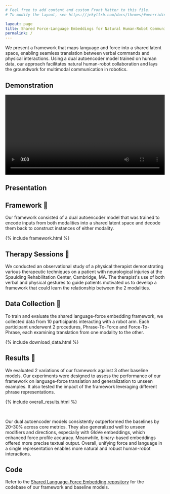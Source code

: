 ```yaml
---
# Feel free to add content and custom Front Matter to this file.
# To modify the layout, see https://jekyllrb.com/docs/themes/#overriding-theme-defaults

layout: page
title: Shared Force-Language Embeddings for Natural Human-Robot Communication
permalink: /
---
```


<style>
/* Ensure links inside .section-title maintain their color and only show an underline on hover */
.section-title a {
    text-decoration: none;  /* No underline by default */
    color: inherit; /* Keep text color the same */
}

.section-title a:hover {
    text-decoration: underline; /* Underline only on hover */
}
</style>

We present a framework that maps language and force into a shared latent space, enabling seamless translation between verbal commands and physical interactions. Using a dual autoencoder model trained on human data, our approach facilitates natural human-robot collaboration and lays the groundwork for multimodal communication in robotics.

## Demonstration

<video class="video-js" style="display:block;width:100%;" autoplay controls preload="auto">
    <source src="/assets/videos/demo.webm" type="video/webm">
</video>

## Presentation

<h2 class="section-title"><a href="/framework/">Framework 🔗</a></h2>

Our framework consisted of a dual autoencoder model that was trained to encode inputs from both modalities into a shared latent space and decode them back to construct instances of either modality.

{% include framework.html %}

<h2 class="section-title"><a href="/therapy-sessions/">Therapy Sessions 🔗</a></h2>

We conducted an observational study of a physical therapist demonstrating various therapeutic techniques on a patient with neurological injuries at the Spaulding Rehabilitation Center, Cambridge, MA. The therapist's use of both verbal and physical gestures to guide patients motivated us to develop a framework that could learn the relationship between the 2 modalities.

<h2 class="section-title"><a href="/data-collection/">Data Collection 🔗</a></h2>

To train and evaluate the shared language-force embedding framework, we collected data from 10 participants interacting with a robot arm. Each participant underwent 2 procedures, Phrase-To-Force and Force-To-Phrase, each examining translation from one modality to the other.

{% include download_data.html %}

<h2 class="section-title"><a href="/results/">Results 🔗</a></h2>

We evaluated 2 variations of our framework against 3 other baseline models. Our experiments were designed to assess the performance of our framework on language-force translation and generalization to unseen examples. It also tested the impact of the framework leveraging different phrase representations.

{% include overall_results.html %}

<br>

Our dual autoencoder models consistently outperformed the baselines by 20–30% across core metrics. They also generalized well to unseen modifiers and directions, especially with GloVe embeddings, which enhanced force profile accuracy. Meanwhile, binary-based embeddings offered more precise textual output. Overall, unifying force and language in a single representation enables more natural and robust human-robot interactions.

## Code

Refer to the [Shared Language-Force Embedding repository](https://github.com/Shared-Language-Force-Embedding/shared-language-force-embedding) for the codebase of our framework and baseline models.